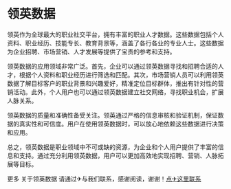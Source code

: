 # 领英数据

领英作为全球最大的职业社交平台，拥有丰富的职业人才数据。这些数据包括个人资料、职业经历、技能专长、教育背景等，涵盖了各行各业的专业人士。这些数据为企业招聘、市场营销、人才发展等提供了宝贵的参考和支持。

领英数据的应用领域非常广泛。首先，企业可以通过领英数据寻找和招聘合适的人才，根据个人资料和职业经历进行筛选和匹配。其次，市场营销人员可以利用领英数据了解目标客户的职业背景和兴趣爱好，精准定位目标群体，推出有针对性的营销活动。此外，个人用户也可以通过领英数据建立社交网络，寻找职业机会，扩展人脉关系。

领英数据的质量和准确性备受关注。领英通过严格的信息审核和验证机制，保证数据的真实性和可信度。用户在使用领英数据时，可以放心地依赖这些数据进行决策和应用。

总之，领英数据是职业领域中不可或缺的资源，为企业和个人用户提供了丰富的信息和支持。通过充分利用领英数据，用户可以更加高效地实现招聘、营销、人脉拓展等目标。

更多 关于领英数据 请通过✈与我们联系，感谢阅读，谢谢！[点✈这里联系](https://t.me/lm999bot)